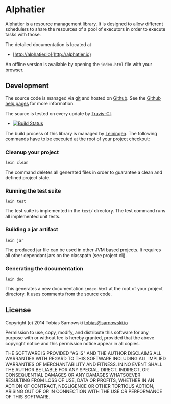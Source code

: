 # Alphatier

Alphatier is a resource management library. It is designed to allow different schedulers to
share the resources of a pool of executors in order to execute tasks with those.

The detailed documentation is located at

* [http://alphatier.io](http://alphatier.io)

An offline version is available by opening the `index.html` file with your browser.

## Development

The source code is managed via [git](http://www.git-scm.com/) and hosted on
[Github](https://github.com/sarnowski/alphatier). See the
[Github help pages](https://help.github.com/articles/working-with-repositories) for more
information.

The source is tested on every update by [Travis-CI](https://travis-ci.org/sarnowski/alphatier).

* [![Build Status](https://travis-ci.org/sarnowski/alphatier.svg?branch=master)](https://travis-ci.org/sarnowski/alphatier)

The build process of this library is managed by [Leiningen](http://leiningen.org/). The
following commands have to be executed at the root of your project checkout:

### Cleanup your project

    lein clean

The command deletes all generated files in order to guarantee a clean and defined project
state.

### Running the test suite

    lein test

The test suite is implemented in the `test/` directory. The test command runs all implemented
unit tests.


### Building a jar artifact

    lein jar

The produced jar file can be used in other JVM based projects. It requires all other dependant
jars on the classpath (see project.clj).

### Generating the documentation

    lein doc

This generates a new documentation `index.html` at the root of your project directory. It uses
comments from the source code.

## License

Copyright (c) 2014 Tobias Sarnowski <tobias@sarnowski.io>

Permission to use, copy, modify, and distribute this software for any
purpose with or without fee is hereby granted, provided that the above
copyright notice and this permission notice appear in all copies.

THE SOFTWARE IS PROVIDED "AS IS" AND THE AUTHOR DISCLAIMS ALL WARRANTIES
WITH REGARD TO THIS SOFTWARE INCLUDING ALL IMPLIED WARRANTIES OF
MERCHANTABILITY AND FITNESS. IN NO EVENT SHALL THE AUTHOR BE LIABLE FOR
ANY SPECIAL, DIRECT, INDIRECT, OR CONSEQUENTIAL DAMAGES OR ANY DAMAGES
WHATSOEVER RESULTING FROM LOSS OF USE, DATA OR PROFITS, WHETHER IN AN
ACTION OF CONTRACT, NEGLIGENCE OR OTHER TORTIOUS ACTION, ARISING OUT OF
OR IN CONNECTION WITH THE USE OR PERFORMANCE OF THIS SOFTWARE.
